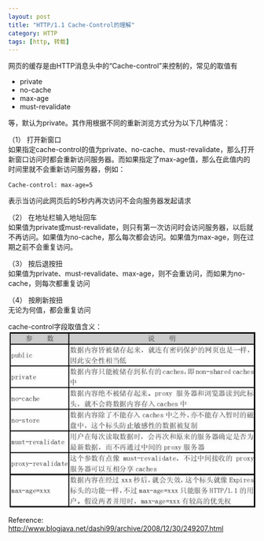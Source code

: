 ```yaml
---
layout: post
title: "HTTP/1.1 Cache-Control的理解"
category: HTTP
tags: [http, 转载]
---
```


网页的缓存是由HTTP消息头中的“Cache-control”来控制的，常见的取值有
* private
* no-cache
* max-age
* must-revalidate

等，默认为private。其作用根据不同的重新浏览方式分为以下几种情况：

（1） 打开新窗口  
如果指定cache-control的值为private、no-cache、must-revalidate，那么打开新窗口访问时都会重新访问服务器。而如果指定了max-age值，那么在此值内的时间里就不会重新访问服务器，例如：

    Cache-control: max-age=5
表示当访问此网页后的5秒内再次访问不会向服务器发起请求

（2） 在地址栏输入地址回车  
如果值为private或must-revalidate，则只有第一次访问时会访问服务器，以后就不再访问。如果值为no-cache，那么每次都会访问。如果值为max-age，则在过期之前不会重复访问。

（3） 按后退按扭  
如果值为private、must-revalidate、max-age，则不会重访问，而如果为no-cache，则每次都重复访问

（4） 按刷新按扭  
无论为何值，都会重复访问

cache-control字段取值含义：
[![/images/http_cache_control.jpg](/images/http_cache_control.jpg)](/images/http_cache_control.jpg)

Reference:  
<http://www.blogjava.net/dashi99/archive/2008/12/30/249207.html>
